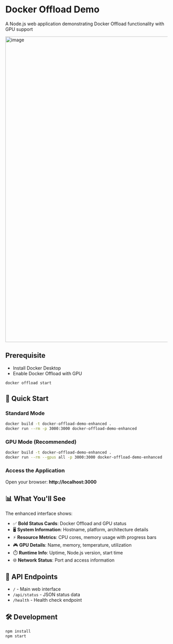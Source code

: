 # Docker Offload Demo 

A Node.js web application demonstrating Docker Offload functionality with GPU support


<img width="1268" height="950" alt="image" src="https://github.com/user-attachments/assets/9f3f62f8-7638-4037-b880-987ce325bf92" />


## Prerequisite

- Install Docker Desktop
- Enable Docker Offload with GPU

```
docker offload start
```


## 🚀 Quick Start

### Standard Mode
```bash
docker build -t docker-offload-demo-enhanced .
docker run --rm -p 3000:3000 docker-offload-demo-enhanced
```

### GPU Mode (Recommended)
```bash
docker build -t docker-offload-demo-enhanced .
docker run --rm --gpus all -p 3000:3000 docker-offload-demo-enhanced
```

### Access the Application
Open your browser: **http://localhost:3000**

## 📊 What You'll See

The enhanced interface shows:
- ✅ **Bold Status Cards**: Docker Offload and GPU status 
- 🖥️ **System Information**: Hostname, platform, architecture details
- ⚡ **Resource Metrics**: CPU cores, memory usage with progress bars
- 🎮 **GPU Details**: Name, memory, temperature, utilization
- ⏱️ **Runtime Info**: Uptime, Node.js version, start time
- 🌐 **Network Status**: Port and access information

## 🔌 API Endpoints

- `/` - Main web interface
- `/api/status` - JSON status data
- `/health` - Health check endpoint

## 🛠️ Development

```bash
npm install
npm start
```


